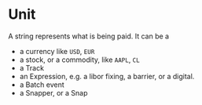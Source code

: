 # Unit

A string represents what is being paid. It can be a 

  - a currency like `USD`, `EUR`
  - a stock, or a commodity, like `AAPL`, `CL` 
  - a Track
  - an Expression, e.g. a libor fixing, a barrier, or a digital.
  - a Batch event
  - a Snapper, or a Snap
